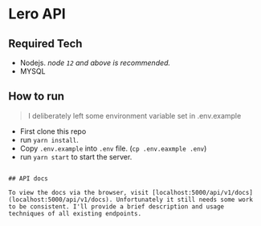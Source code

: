 # Lero API

## Required Tech

+ Nodejs. _node `12` and above is recommended._
+ MYSQL

## How to run

> I deliberately left some environment variable set in .env.example

+ First clone this repo
+ run `yarn install`.
+ Copy `.env.example` into `.env` file. (`cp .env.eaxmple .env`)
+ run `yarn start` to start the server.

```

## API docs

To view the docs via the browser, visit [localhost:5000/api/v1/docs](localhost:5000/api/v1/docs). Unfortunately it still needs some work to be consistent. I'll provide a brief description and usage techniques of all existing endpoints.

